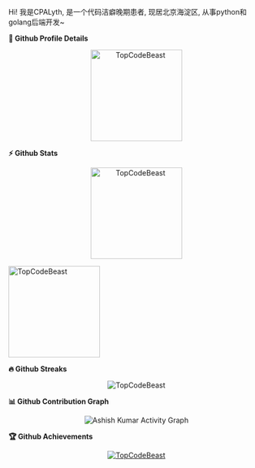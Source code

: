Hi! 我是CPALyth, 是一个代码洁癖晚期患者, 现居北京海淀区, 从事python和golang后端开发~


<!--
**CPALyth/CPALyth** is a ✨ _special_ ✨ repository because its `README.md` (this file) appears on your GitHub profile.

Here are some ideas to get you started:

- 🔭 I’m currently working on ...
- 🌱 I’m currently learning ...
- 👯 I’m looking to collaborate on ...
- 🤔 I’m looking for help with ...
- 💬 Ask me about ...
- 📫 How to reach me: ...
- 😄 Pronouns: ...
- ⚡ Fun fact: ...
-->


	

<summary><b>🔎 Github Profile Details</b></summary>

<p align="center"><img height="180em" src="https://github-profile-summary-cards.vercel.app/api/cards/profile-details?username=CPALyth&theme=github_dark" alt="TopCodeBeast" align = "center"/></p>



  <summary><b>⚡ Github Stats</b></summary>

<p align="center"><img height="180em" src="https://github-readme-stats.vercel.app/api?username=CPALyth&hide_border=true&count_private=true&show_icons=true&theme=radical" alt="TopCodeBeast" align = "center"/>

<img height="180em" src="https://github-readme-stats.vercel.app/api/top-langs?username=CPALyth&show_icons=true&locale=en&layout=compact&hide_border=true&theme=radical" alt="TopCodeBeast" align = "center"/></p>



 <summary><b>🔥 Github Streaks</b></summary>

<p align="center"><img src="https://github-readme-streak-stats.herokuapp.com/?user=CPALyth&theme=black-ice&hide_border=true&stroke=0000&background=0D1117&ring=e05397&fire=e05397&currStreakLabel=e05397" alt="TopCodeBeast" /></p>



<summary><b>📊 Github Contribution Graph</b></summary>

<p align="center"<a href="#"><img alt="Ashish Kumar Activity Graph" src="https://activity-graph.herokuapp.com/graph?username=CPALyth&bg_color=0D1117&color=e05397&line=e05397&point=FFFFFF&hide_border=true&" /></a></p>

<!-- </details>

<details>    -->

 <summary><b>🏆 Github Achievements</b></summary>

<p align="center"> <a href="https://github.com/TopCodeBeast"><img src="https://github-profile-trophy.vercel.app/?username=CPALyth&margin-w=5&theme=radical" alt="TopCodeBeast" /></a> </p>



<br>
